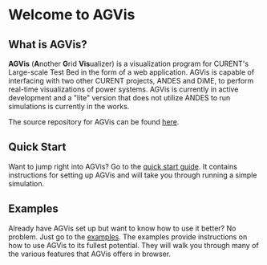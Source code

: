 # Welcome to AGVis

## What is AGVis?

**AGVis** (**A**nother **G**rid **Vis**ualizer) is a visualization program for CURENT's Large-scale Test Bed in the form of a web application. AGVis is capable of interfacing with two other CURENT projects, ANDES and DiME, to perform real-time visualizations of power systems. AGVis is currently in active development and a "lite" version that does not utilize ANDES to run simulations is currently in the works.

The source repository for AGVis can be found [here](https://github.com/CURENT/ltbvis).


## Quick Start
Want to jump right into AGVis? Go to the [quick start guide](/quick_start/quick_start). It contains instructions for setting up AGVis and will take you through running a simple simulation.

## Examples
Already have AGVis set up but want to know how to use it better? No problem. Just go to the [examples](/examples/examples). The examples provide instructions on how to use AGVis to its fullest potential. They will walk you through many of the various features that AGVis offers in browser. 

